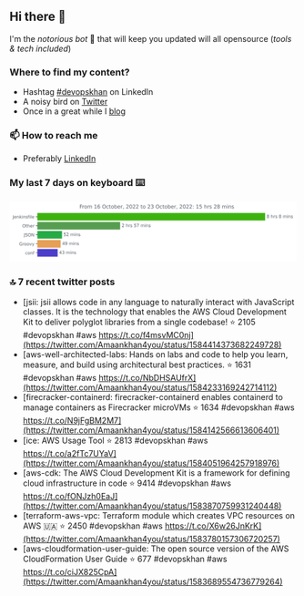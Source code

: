 <!--- [![Hits](https://hits.seeyoufarm.com/api/count/incr/badge.svg?url=https%3A%2F%2Fgithub.com%2Fakhan4u%2Fhit-counter&count_bg=%2379C83D&title_bg=%23555555&icon=&icon_color=%23E7E7E7&title=visits&edge_flat=false)](https://hits.seeyoufarm.com) --->

## Hi there 👋

I'm the _notorious bot_ 🤣 that will keep you updated will all opensource (_tools & tech included_) 

### Where to find my content?

* Hashtag [#devopskhan](https://www.linkedin.com/feed/hashtag/devopskhan) on LinkedIn
* A noisy bird on [Twitter](https://twitter.com/Amaankhan4you)
* Once in a great while I [blog](https://linuxparrot.com) 


### 📫 **How to reach me**

* Preferably [LinkedIn](https://www.linkedin.com/in/amaan-khan-linux-ninja)

### My last 7 days on keyboard ⌨️

<img src="https://github.com/akhan4u/akhan4u/blob/main/images/stat.svg" alt="Amaan's Wakatime Activity!"/>

### 🔝 7 recent twitter posts
<!-- DEVDOJO:START -->
- [jsii: jsii allows code in any language to naturally interact with JavaScript classes. It is the technology that enables the AWS Cloud Development Kit to deliver polyglot libraries from a single codebase!
⭐️ 2105
#devopskhan #aws
https://t.co/f4msvMC0nj](https://twitter.com/Amaankhan4you/status/1584414373682249728)
- [aws-well-architected-labs: Hands on labs and code to help you learn, measure, and build using architectural best practices.
⭐️ 1631
#devopskhan #aws
https://t.co/NbDHSAUfrX](https://twitter.com/Amaankhan4you/status/1584233169242714112)
- [firecracker-containerd: firecracker-containerd enables containerd to manage containers as Firecracker microVMs
⭐️ 1634
#devopskhan #aws
https://t.co/N9jFgBM2M7](https://twitter.com/Amaankhan4you/status/1584142566613606401)
- [ice: AWS Usage Tool
⭐️ 2813
#devopskhan #aws
https://t.co/a2fTc7UYaV](https://twitter.com/Amaankhan4you/status/1584051964257918976)
- [aws-cdk: The AWS Cloud Development Kit is a framework for defining cloud infrastructure in code
⭐️ 9414
#devopskhan #aws
https://t.co/fONJzh0EaJ](https://twitter.com/Amaankhan4you/status/1583870759931240448)
- [terraform-aws-vpc: Terraform module which creates VPC resources on AWS 🇺🇦
⭐️ 2450
#devopskhan #aws
https://t.co/X6w26JnKrK](https://twitter.com/Amaankhan4you/status/1583780157306720257)
- [aws-cloudformation-user-guide: The open source version of the AWS CloudFormation User Guide
⭐️ 677
#devopskhan #aws
https://t.co/ciJX825CpA](https://twitter.com/Amaankhan4you/status/1583689554736779264)
<!-- DEVDOJO:END -->

<!-- ![Amaan's GitHub stats](https://github-readme-stats.vercel.app/api?username=akhan4u&count_private=true&show_icons=true&hide=contribs) -->
